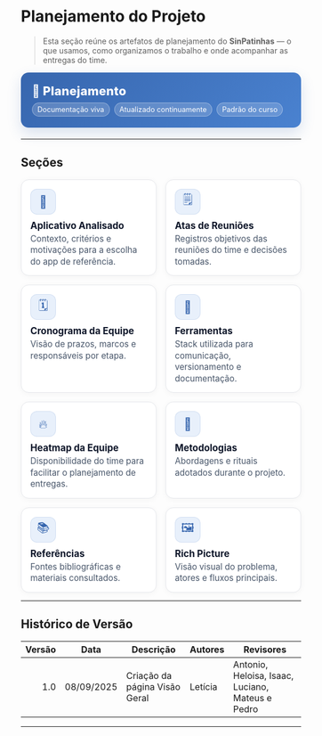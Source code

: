 # Planejamento do Projeto

> Esta seção reúne os artefatos de planejamento do **SinPatinhas** — o que usamos, como organizamos o trabalho e onde acompanhar as entregas do time.

<div class="plan-hero">
  <div class="plan-hero__title">📅 Planejamento</div>
  <div class="plan-hero__chips">
    <span class="chip">Documentação viva</span>
    <span class="chip">Atualizado continuamente</span>
    <span class="chip">Padrão do curso</span>
  </div>
</div>

---

## Seções

<div class="plan-grid">

<a class="card">
  <div class="card__icon">📱</div>
  <div class="card__title">Aplicativo Analisado</div>
  <div class="card__desc">Contexto, critérios e motivações para a escolha do app de referência.</div>
</a>

<a class="card" >
  <div class="card__icon">🗒️</div>
  <div class="card__title">Atas de Reuniões</div>
  <div class="card__desc">Registros objetivos das reuniões do time e decisões tomadas.</div>
</a>

<a class="card" >
  <div class="card__icon">🗓️</div>
  <div class="card__title">Cronograma da Equipe</div>
  <div class="card__desc">Visão de prazos, marcos e responsáveis por etapa.</div>
</a>

<a class="card">
  <div class="card__icon">🧰</div>
  <div class="card__title">Ferramentas</div>
  <div class="card__desc">Stack utilizada para comunicação, versionamento e documentação.</div>
</a>

<a class="card" >
  <div class="card__icon">🔥</div>
  <div class="card__title">Heatmap da Equipe</div>
  <div class="card__desc">Disponibilidade do time para facilitar o planejamento de entregas.</div>
</a>

<a class="card">
  <div class="card__icon">📐</div>
  <div class="card__title">Metodologias</div>
  <div class="card__desc">Abordagens e rituais adotados durante o projeto.</div>
</a>

<a class="card">
  <div class="card__icon">📚</div>
  <div class="card__title">Referências</div>
  <div class="card__desc">Fontes bibliográficas e materiais consultados.</div>
</a>

<a class="card" >
  <div class="card__icon">🖼️</div>
  <div class="card__title">Rich Picture</div>
  <div class="card__desc">Visão visual do problema, atores e fluxos principais.</div>
</a>

</div>

---


## Histórico de Versão

| Versão | Data        | Descrição                         | Autores  | Revisores                                            |
|-------:|-------------|-----------------------------------|----------|------------------------------------------------------|
| 1.0    | 08/09/2025  | Criação da página Visão Geral   | Letícia  | Antonio, Heloisa, Isaac, Luciano, Mateus e Pedro     |

---

<style>

:root{
  --sp-blue: #3766ae;      
  --sp-blue-600:#2f5a9b;
  --sp-blue-100:#e8f0fb;
  --muted: #475569;
  --bg-card: #ffffff;
  --ring: rgba(55,102,174,.25);
}

/* ====== Hero ====== */
.plan-hero{
  background: linear-gradient(135deg, var(--sp-blue) 0%, #4a82d0 100%);
  border-radius: 14px;
  padding: 1.25rem 1.25rem;
  color: #fff;
  margin: .5rem 0 1.25rem;
  box-shadow: 0 10px 24px rgba(55,102,174,.18);
}
.plan-hero__title{
  font-size: 1.35rem;
  font-weight: 800;
  letter-spacing: .3px;
}
.plan-hero__chips{ margin-top: .5rem; display:flex; gap:.5rem; flex-wrap: wrap; }
.chip{
  font-size: .8rem;
  background: rgba(255,255,255,.18);
  border: 1px solid rgba(255,255,255,.35);
  padding: .25rem .55rem;
  border-radius: 999px;
  backdrop-filter: blur(2px);
}

/* ====== Grid ====== */
.plan-grid{
  display: grid;
  grid-template-columns: repeat(auto-fit, minmax(240px, 1fr));
  gap: 16px;
  align-items: stretch;
}

/* ====== Card ====== */
.card{
  display: block;
  text-decoration: none !important;
  background: var(--bg-card);
  border: 1px solid #e5e7eb;
  border-radius: 14px;
  padding: 16px 16px 14px;
  box-shadow: 0 2px 12px rgba(0,0,0,.04);
  transition: transform .2s ease, box-shadow .2s ease, border-color .2s ease;
  position: relative;
}
.card::before{
  content:"";
  position:absolute; inset:0;
  border-radius: 14px;
  padding:1px;
  background: linear-gradient(135deg, var(--sp-blue) 0%, #5ba4ff 100%);
  -webkit-mask: linear-gradient(#000 0 0) content-box, linear-gradient(#000 0 0);
  -webkit-mask-composite: xor; mask-composite: exclude;
  opacity:.0; transition: opacity .2s ease;
}
.card:hover{
  transform: translateY(-4px);
  box-shadow: 0 10px 22px rgba(0,0,0,.10);
  border-color: transparent;
}
.card:hover::before{ opacity: .9; }

.card__icon{
  width: 46px; height: 46px;
  border-radius: 12px;
  background: var(--sp-blue-100);
  display:grid; place-items:center;
  font-size: 1.35rem;
  margin-bottom: 10px;
  color: var(--sp-blue);
  box-shadow: inset 0 0 0 1px rgba(55,102,174,.12);
}
.card__title{
  font-weight: 700;
  font-size: 1.05rem;
  margin-bottom: 4px;
  color: #0f172a;
}
.card__desc{
  color: var(--muted);
  font-size: .95rem;
  line-height: 1.35;
}
